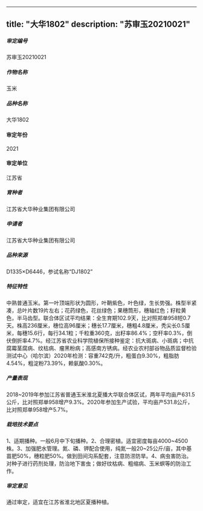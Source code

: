 
---
title: "大华1802"
description: "苏审玉20210021"
---
##### 审定编号 
苏审玉20210021

##### 作物名称
玉米

##### 品种名称
大华1802

#### 审定年份
2021	

#### 审定单位
江苏省

##### 育种者
江苏省大华种业集团有限公司

##### 申请者
江苏省大华种业集团有限公司

##### 品种来源
D1335×D6446，参试名称“DJ1802”

##### 特征特性
中熟普通玉米。第一叶顶端形状为圆形，叶鞘紫色，叶色绿，生长势强。株型半紧凑，总叶片数19片左右；花药绿色，花丝绿色；果穗筒形，穗轴红色；籽粒黄色，半马齿型。联合体区试平均结果：全生育期102.9天，比对照郑单958短0.7天。株高236厘米，穗位高96厘米；穗长17.7厘米，穗粗4.8厘米，秃尖长0.5厘米，每穗15.6行，每行34.1粒；千粒重360克，出籽率86.4%；空秆率0.3%，倒伏倒折率4.7%。经江苏省农业科学院植保所接种鉴定：抗大斑病、小斑病；中抗腐霉茎腐病、纹枯病、瘤黑粉病；高感南方锈病。经农业农村部谷物品质监督检验测试中心（哈尔滨）2020年检测：容重742克/升，粗蛋白9.30%，粗脂肪4.54%，粗淀粉73.39%，赖氨酸0.30%。

##### 产量表现
2018~2019年参加江苏省普通玉米淮北夏播大华联合体区试，两年平均亩产631.5公斤，比对照郑单958增产9.3%。2020年参加生产试验，平均亩产531.8公斤，比对照郑单958增产5.7%。

##### 栽培技术要点
1、适期播种。一般6月中下旬播种。2、合理密植。适宜密度每亩4000~4500株。3、加强肥水管理。氮、磷、钾配合使用，纯氮一般20~25公斤/亩，其中基苗肥50%，穗粒肥50%。做到田间沟系配套，注意防涝防旱。4、病虫害防治。对种子进行药剂处理，防治地下害虫；做好纹枯病、粗缩病、玉米螟等的防治工作。

##### 审定意见
通过审定，适宜在江苏省淮北地区夏播种植。


